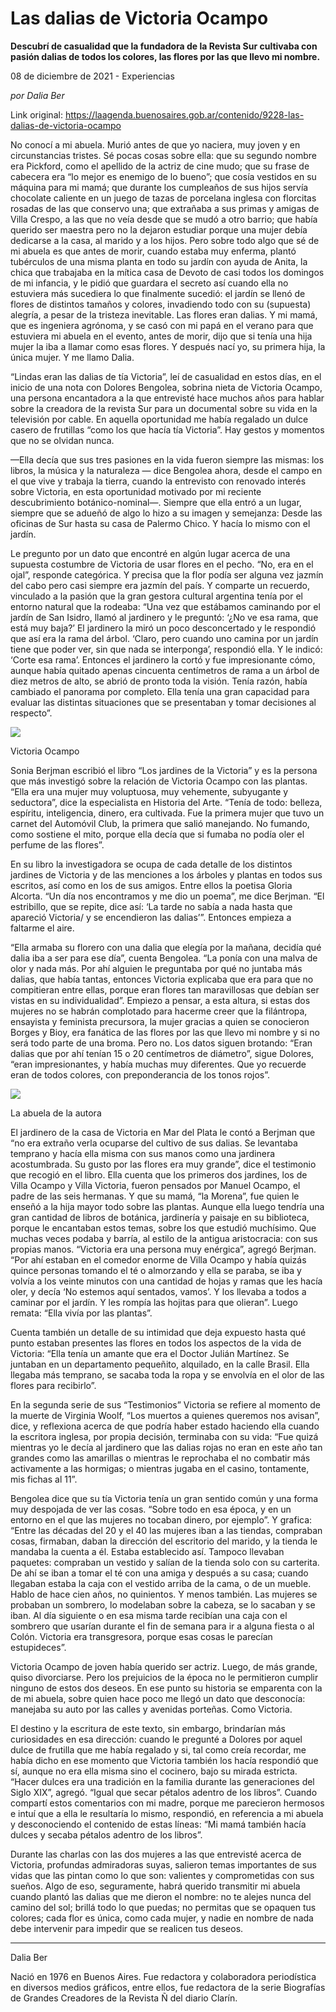 # Las dalias de Victoria Ocampo

**Descubrí de casualidad que la fundadora de la Revista Sur cultivaba con pasión dalias de todos los colores, las flores por las que llevo mi nombre.**

08 de diciembre de 2021 - Experiencias

_por Dalia Ber_

Link original: https://laagenda.buenosaires.gob.ar/contenido/9228-las-dalias-de-victoria-ocampo



No conocí a mi abuela. Murió antes de que yo naciera, muy joven y en circunstancias tristes. Sé pocas cosas sobre ella: que su segundo nombre era Pickford, como el apellido de la actriz de cine mudo; que su frase de cabecera era “lo mejor es enemigo de lo bueno”; que cosía vestidos en su máquina para mi mamá; que durante los cumpleaños de sus hijos servía chocolate caliente en un juego de tazas de porcelana inglesa con florcitas rosadas de las que conservo una; que extrañaba a sus primas y amigas de Villa Crespo, a las que no veía desde que se mudó a otro barrio; que había querido ser maestra pero no la dejaron estudiar porque una mujer debía dedicarse a la casa, al marido y a los hijos. Pero sobre todo algo que sé de mi abuela es que antes de morir, cuando estaba muy enferma, plantó tubérculos de una misma planta en todo su jardín con ayuda de Anita, la chica que trabajaba en la mítica casa de Devoto de casi todos los domingos de mi infancia, y le pidió que guardara el secreto así cuando ella no estuviera más sucediera lo que finalmente sucedió: el jardín se llenó de flores de distintos tamaños y colores, invadiendo todo con su (supuesta) alegría, a pesar de la tristeza inevitable. Las flores eran dalias. Y mi mamá, que es ingeniera agrónoma, y se casó con mi papá en el verano para que estuviera mi abuela en el evento, antes de morir, dijo que si tenía una hija mujer la iba a llamar como esas flores. Y después nací yo, su primera hija, la única mujer. Y me llamo Dalia.




“Lindas eran las dalias de tía Victoria”, leí de casualidad en estos días, en el inicio de una nota con Dolores Bengolea, sobrina nieta de Victoria Ocampo, una persona encantadora a la que entrevisté hace muchos años para hablar sobre la creadora de la revista Sur para un documental sobre su vida en la televisión por cable. En aquella oportunidad me había regalado un dulce casero de frutillas “como los que hacía tía Victoria”. Hay gestos y momentos que no se olvidan nunca.




—Ella decía que sus tres pasiones en la vida fueron siempre las mismas: los libros, la música y la naturaleza — dice Bengolea ahora, desde el campo en el que vive y trabaja la tierra, cuando la entrevisto con renovado interés sobre Victoria, en esta oportunidad motivado por mi reciente descubrimiento botánico-nominal—. Siempre que ella entró a un lugar, siempre que se adueñó de algo lo hizo a su imagen y semejanza: Desde las oficinas de Sur hasta su casa de Palermo Chico. Y hacía lo mismo con el jardín.




Le pregunto por un dato que encontré en algún lugar acerca de una supuesta costumbre de Victoria de usar flores en el pecho. “No, era en el ojal”, responde categórica. Y precisa que la flor podía ser alguna vez jazmín del cabo pero casi siempre era jazmín del país. Y comparte un recuerdo, vinculado a la pasión que la gran gestora cultural argentina tenía por el entorno natural que la rodeaba: “Una vez que estábamos caminando por el jardín de San Isidro, llamó al jardinero y le preguntó: ‘¿No ve esa rama, que está muy baja?’ El jardinero la miró un poco desconcertado y le respondió que así era la rama del árbol. ‘Claro, pero cuando uno camina por un jardín tiene que poder ver, sin que nada se interponga’, respondió ella. Y le indicó: ‘Corte esa rama’. Entonces el jardinero la cortó y fue impresionante cómo, aunque había quitado apenas cincuenta centímetros de rama a un árbol de diez metros de alto, se abrió de pronto toda la visión. Tenía razón, había cambiado el panorama por completo. Ella tenía una gran capacidad para evaluar las distintas situaciones que se presentaban y tomar decisiones al respecto”.




![](https://cdn.feater.me/files/images/122885/b09552ce-5f83-46e7-8d11-4e87bc490e5b.png)




Victoria Ocampo




Sonia Berjman escribió el libro “Los jardines de la Victoria” y es la persona que más investigó sobre la relación de Victoria Ocampo con las plantas. “Ella era una mujer muy voluptuosa, muy vehemente, subyugante y seductora”, dice la especialista en Historia del Arte. “Tenía de todo: belleza, espíritu, inteligencia, dinero, era cultivada. Fue la primera mujer que tuvo un carnet del Automóvil Club, la primera que salió manejando. No fumando, como sostiene el mito, porque ella decía que si fumaba no podía oler el perfume de las flores”.




En su libro la investigadora se ocupa de cada detalle de los distintos jardines de Victoria y de las menciones a los árboles y plantas en todos sus escritos, así como en los de sus amigos. Entre ellos la poetisa Gloria Alcorta. “Un día nos encontramos y me dio un poema”, me dice Berjman. “El estribillo, que se repite, dice así: ‘La tarde no sabía a nada hasta que apareció Victoria/ y se encendieron las dalias’”. Entonces empieza a faltarme el aire.




“Ella armaba su florero con una dalia que elegía por la mañana, decidía qué dalia iba a ser para ese día”, cuenta Bengolea. “La ponía con una malva de olor y nada más. Por ahí alguien le preguntaba por qué no juntaba más dalias, que había tantas, entonces Victoria explicaba que era para que no compitieran entre ellas, porque eran flores tan maravillosas que debían ser vistas en su individualidad”. Empiezo a pensar, a esta altura, si estas dos mujeres no se habrán complotado para hacerme creer que la filántropa, ensayista y feminista precursora, la mujer gracias a quien se conocieron Borges y Bioy, era fanática de las flores por las que llevo mi nombre y si no será todo parte de una broma. Pero no. Los datos siguen brotando: “Eran dalias que por ahí tenían 15 o 20 centímetros de diámetro”, sigue Dolores, “eran impresionantes, y había muchas muy diferentes. Que yo recuerde eran de todos colores, con preponderancia de los tonos rojos”.




![](https://cdn.feater.me/files/images/122886/667b5bbc-f084-47fb-a2a5-bee2fa49d2b8.jpg)




La abuela de la autora




El jardinero de la casa de Victoria en Mar del Plata le contó a Berjman que “no era extraño verla ocuparse del cultivo de sus dalias. Se levantaba temprano y hacía ella misma con sus manos como una jardinera acostumbrada. Su gusto por las flores era muy grande”, dice el testimonio que recogió en el libro. Ella cuenta que los primeros dos jardines, los de Villa Ocampo y Villa Victoria, fueron pensados por Manuel Ocampo, el padre de las seis hermanas. Y que su mamá, “la Morena”, fue quien le enseñó a la hija mayor todo sobre las plantas. Aunque ella luego tendría una gran cantidad de libros de botánica, jardinería y paisaje en su biblioteca, porque le encantaban estos temas, sobre los que estudió muchísimo. Que muchas veces podaba y barría, al estilo de la antigua aristocracia: con sus propias manos. “Victoria era una persona muy enérgica”, agregó Berjman. “Por ahí estaban en el comedor enorme de Villa Ocampo y había quizás quince personas tomando el té o almorzando y ella se paraba, se iba y volvía a los veinte minutos con una cantidad de hojas y ramas que les hacía oler, y decía ‘No estemos aquí sentados, vamos’. Y los llevaba a todos a caminar por el jardín. Y les rompía las hojitas para que olieran”. Luego remata: “Ella vivía por las plantas”.




Cuenta también un detalle de su intimidad que deja expuesto hasta qué punto estaban presentes las flores en todos los aspectos de la vida de Victoria: “Ella tenía un amante que era el Doctor Julián Martínez. Se juntaban en un departamento pequeñito, alquilado, en la calle Brasil. Ella llegaba más temprano, se sacaba toda la ropa y se envolvía en el olor de las flores para recibirlo”.




En la segunda serie de sus “Testimonios” Victoria se refiere al momento de la muerte de Virginia Woolf, “Los muertos a quienes queremos nos avisan”, dice, y reflexiona acerca de que podría haber estado haciendo ella cuando la escritora inglesa, por propia decisión, terminaba con su vida: “Fue quizá mientras yo le decía al jardinero que las dalias rojas no eran en este año tan grandes como las amarillas o mientras le reprochaba el no combatir más activamente a las hormigas; o mientras jugaba en el casino, tontamente, mis fichas al 11”.




Bengolea dice que su tía Victoria tenía un gran sentido común y una forma muy despojada de ver las cosas. “Sobre todo en esa época, y en un entorno en el que las mujeres no tocaban dinero, por ejemplo”. Y grafica: “Entre las décadas del 20 y el 40 las mujeres iban a las tiendas, compraban cosas, firmaban, daban la dirección del escritorio del marido, y la tienda le mandaba la cuenta a él. Estaba establecido así. Tampoco llevaban paquetes: compraban un vestido y salían de la tienda solo con su carterita. De ahí se iban a tomar el té con una amiga y después a su casa; cuando llegaban estaba la caja con el vestido arriba de la cama, o de un mueble. Hablo de hace cien años, no quinientos. Y menos también. Las mujeres se probaban un sombrero, lo modelaban sobre la cabeza, se lo sacaban y se iban. Al día siguiente o en esa misma tarde recibían una caja con el sombrero que usarían durante el fin de semana para ir a alguna fiesta o al Colón. Victoria era transgresora, porque esas cosas le parecían estupideces”.




Victoria Ocampo de joven había querido ser actriz. Luego, de más grande, quiso divorciarse. Pero los prejuicios de la época no le permitieron cumplir ninguno de estos dos deseos. En ese punto su historia se emparenta con la de mi abuela, sobre quien hace poco me llegó un dato que desconocía: manejaba su auto por las calles y avenidas porteñas. Como Victoria.




El destino y la escritura de este texto, sin embargo, brindarían más curiosidades en esa dirección: cuando le pregunté a Dolores por aquel dulce de frutilla que me había regalado y si, tal como creía recordar, me había dicho en ese momento que Victoria también los hacía respondió que sí, aunque no era ella misma sino el cocinero, bajo su mirada estricta. “Hacer dulces era una tradición en la familia durante las generaciones del Siglo XIX”, agregó. “Igual que secar pétalos adentro de los libros”. Cuando compartí estos comentarios con mi madre, porque me parecieron hermosos e intuí que a ella le resultaría lo mismo, respondió, en referencia a mi abuela y desconociendo el contenido de estas líneas: “Mi mamá también hacía dulces y secaba pétalos adentro de los libros”.




Durante las charlas con las dos mujeres a las que entrevisté acerca de Victoria, profundas admiradoras suyas, salieron temas importantes de sus vidas que las pintan como lo que son: valientes y comprometidas con sus sueños. Algo de eso, seguramente, habrá querido transmitir mi abuela cuando plantó las dalias que me dieron el nombre: no te alejes nunca del camino del sol; brillá todo lo que puedas; no permitas que se opaquen tus colores; cada flor es única, como cada mujer, y nadie en nombre de nada debe intervenir para impedir que se realicen tus deseos.




---




Dalia Ber




Nació en 1976 en Buenos Aires. Fue redactora y colaboradora periodística en diversos medios gráficos, entre ellos, fue redactora de la serie Biografías de Grandes Creadores de la Revista Ñ del diario Clarín.




